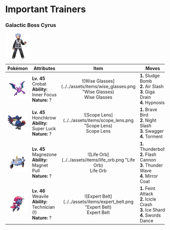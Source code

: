 # Important Trainers

### Galactic Boss Cyrus

![Galactic Boss Cyrus](../../assets/important_trainers/cyrus.png)

| Pokémon | Attributes | Item | Moves |
|:-------:|------------|:----:|-------|
| ![Crobat](../../assets/sprites/crobat/front.gif) | **Lv. 45** Crobat<br>**Ability:** Inner Focus<br>**Nature:** ? | ![Wise Glasses](../../assets/items/wise_glasses.png "Wise Glasses)<br><span class="tooltip" title="An item to be held by a Pokémon. It is a thick pair of glasses that slightly boosts the power of special moves.">Wise Glasses</span> | **1.** Sludge Bomb<br>**2.** Air Slash<br>**3.** Giga Drain<br>**4.** Hypnosis |
| ![Honchkrow](../../assets/sprites/honchkrow/front.gif) | **Lv. 45** Honchkrow<br>**Ability:** Super Luck<br>**Nature:** ? | ![Scope Lens](../../assets/items/scope_lens.png "Scope Lens)<br><span class="tooltip" title="An item to be held by a Pokémon. It is a lens that boosts the holder’s critical-hit ratio.">Scope Lens</span> | **1.** Brave Bird<br>**2.** Night Slash<br>**3.** Swagger<br>**4.** Torment |
| ![Magnezone](../../assets/sprites/magnezone/front.gif) | **Lv. 45** Magnezone<br>**Ability:** Magnet Pull<br>**Nature:** ? | ![Life Orb](../../assets/items/life_orb.png "Life Orb)<br><span class="tooltip" title="An item to be held by a Pokémon. It boosts the power of moves, but at the cost of some HP on each hit.">Life Orb</span> | **1.** Thunderbolt<br>**2.** Flash Cannon<br>**3.** Thunder Wave<br>**4.** Mirror Coat |
| ![Weavile](../../assets/sprites/weavile/front.gif) | **Lv. 46** Weavile<br>**Ability:** Technician (!)<br>**Nature:** ? | ![Expert Belt](../../assets/items/expert_belt.png "Expert Belt)<br><span class="tooltip" title="An item to be held by a Pokémon. It is a well-worn belt that slightly boosts the power of supereffective moves.">Expert Belt</span> | **1.** Feint Attack<br>**2.** Icicle Crash<br>**3.** Ice Shard<br>**4.** Swords Dance |


